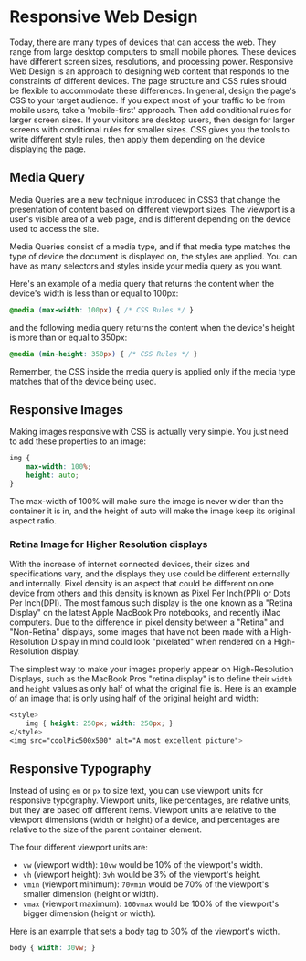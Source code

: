 # Responsive Web Design
Today, there are many types of devices that can access the web. They range from large desktop computers to small mobile phones. These devices have different screen sizes, resolutions, and processing power. Responsive Web Design is an approach to designing web content that responds to the constraints of different devices. The page structure and CSS rules should be flexible to accommodate these differences. In general, design the page's CSS to your target audience. If you expect most of your traffic to be from mobile users, take a 'mobile-first' approach. Then add conditional rules for larger screen sizes. If your visitors are desktop users, then design for larger screens with conditional rules for smaller sizes. CSS gives you the tools to write different style rules, then apply them depending on the device displaying the page.

## Media Query
Media Queries are a new technique introduced in CSS3 that change the presentation of content based on different viewport sizes. The viewport is a user's visible area of a web page, and is different depending on the device used to access the site.

Media Queries consist of a media type, and if that media type matches the type of device the document is displayed on, the styles are applied. You can have as many selectors and styles inside your media query as you want.

Here's an example of a media query that returns the content when the device's width is less than or equal to 100px:

```css
@media (max-width: 100px) { /* CSS Rules */ }
```

and the following media query returns the content when the device's height is more than or equal to 350px:

```css
@media (min-height: 350px) { /* CSS Rules */ }
```

Remember, the CSS inside the media query is applied only if the media type matches that of the device being used.

## Responsive Images
Making images responsive with CSS is actually very simple. You just need to add these properties to an image:

```css
img {
    max-width: 100%;
    height: auto;
}
```

The max-width of 100% will make sure the image is never wider than the container it is in, and the height of auto will make the image keep its original aspect ratio.

### Retina Image for Higher Resolution displays
With the increase of internet connected devices, their sizes and specifications vary, and the displays they use could be different externally and internally. Pixel density is an aspect that could be different on one device from others and this density is known as Pixel Per Inch(PPI) or Dots Per Inch(DPI). The most famous such display is the one known as a "Retina Display" on the latest Apple MacBook Pro notebooks, and recently iMac computers. Due to the difference in pixel density between a "Retina" and "Non-Retina" displays, some images that have not been made with a High-Resolution Display in mind could look "pixelated" when rendered on a High-Resolution display.

The simplest way to make your images properly appear on High-Resolution Displays, such as the MacBook Pros "retina display" is to define their `width` and `height` values as only half of what the original file is. Here is an example of an image that is only using half of the original height and width:

```css
<style>
    img { height: 250px; width: 250px; }
</style>
<img src="coolPic500x500" alt="A most excellent picture">
```

## Responsive Typography
Instead of using `em` or `px` to size text, you can use viewport units for responsive typography. Viewport units, like percentages, are relative units, but they are based off different items. Viewport units are relative to the viewport dimensions (width or height) of a device, and percentages are relative to the size of the parent container element.

The four different viewport units are:
- `vw` (viewport width): `10vw` would be 10% of the viewport's width.
- `vh` (viewport height): `3vh` would be 3% of the viewport's height.
- `vmin` (viewport minimum): `70vmin` would be 70% of the viewport's smaller dimension (height or width).
- `vmax` (viewport maximum): `100vmax` would be 100% of the viewport's bigger dimension (height or width).

Here is an example that sets a body tag to 30% of the viewport's width.

```css
body { width: 30vw; }
```